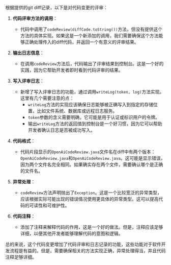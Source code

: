 根据提供的git diff记录，以下是对代码变更的评审：

1. **代码评审方法的调用**：
   - 代码中调用了`codeReview(diffCode.toString())`方法，但没有提供这个方法的具体实现。如果这是一个新添加的调用，我们需要确保这个方法能够正确处理传入的diff代码，并返回一个有意义的评审结果。

2. **输出日志信息**：
   - 在调用`codeReview`方法后，代码输出了评审结果到控制台。这是一个好的实践，因为它帮助开发者即时看到代码评审的结果。

3. **写入评审日志**：
   - 新增了写入评审日志的功能，通过调用`writeLog(token, log)`方法实现。这里有几个需要注意的点：
     - `writeLog`方法的实现应该确保日志能够被正确写入到指定的存储位置，比如文件系统、数据库或远程日志服务。
     - `token`参数的含义需要明确，它可能是用于认证或标识用户的令牌。
     - 输出`writeLog`方法的返回值到控制台是一个好习惯，因为它可以帮助开发者确认日志是否被成功写入。

4. **代码格式**：
   - 代码片段显示的`OpenAiCodeReview.java`文件名在diff中有两个版本：`OpenAiCodeReview.java`和`OpenAiCodeReview.java`。这可能是显示错误，因为两个文件名完全相同。如果确实存在两个文件，需要确认哪个是正确的文件名。

5. **异常处理**：
   - `codeReview`方法声明抛出了`Exception`。这是一个比较宽泛的异常类型，应该根据实际可能出现的错误情况使用更具体的异常类型。这可以提高代码的可读性和可维护性。

6. **代码注释**：
   - 添加了注释来解释代码的作用，这是一个好的做法。但是，注释应该足够详细，以便其他开发者能够理解代码的意图和逻辑。

总的来说，这个代码变更增加了代码评审和日志记录的功能，这些功能对于软件开发流程是有益的。但是，需要确保相关的方法实现正确，异常处理得当，并且代码注释足够详细。